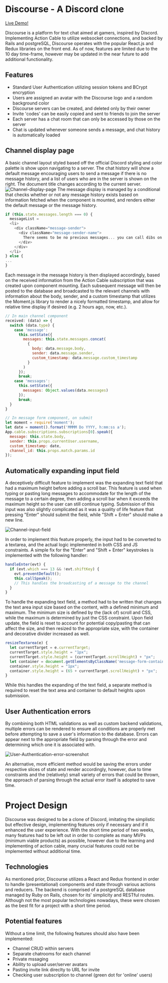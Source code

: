 # Discourse - A Discord clone
[Live Demo!](https://discord-clone.herokuapp.com/#/)

Discourse is a platform for text chat aimed at gamers, inspired by Discord. Implementing Action Cable to utilize websocket connections, and backed by Rails and postgreSQL, Discourse operates with the popular React.js and Redux libraries on the front end. As of now, features are limited due to the 10 day time-frame, however may be updated in the near future to add additional functionality.

## Features
* Standard User Authentication utilizing session tokens and BCrypt encryption
* Users are assigned an avatar with the Discourse logo and a random background color
* Discourse servers can be created, and deleted only by their owner
* Invite 'codes' can be easily copied and sent to friends to join the server
* Each server has a chat room that can only be accessed by those on the server
* Chat is updated whenever someone sends a message, and chat history is automatically loaded

## Channel display page
A basic channel layout styled based off the official Discord styling and color palette is show upon navigating to a server. The chat history will show a default message encouraging users to send a message if there is no message history, and a list of users who are in the server is shown on the right. The document title changes according to the current server.
![Channel-display-page](https://github.com/dowinterfor6/discourse/blob/master/docs/gifs/landing.gif)
The message display is managed by a conditional that checks whether or not any message history exists based on information fetched when the component is mounted, and renders either the default message or the message history.
```javascript
if (this.state.messages.length === 0) {
  messageList =
  <li>
    <div className="message-sender">
      <div className="message-sender-name">
        There seems to be no previous messages... you can call dibs on 'first'!
      </div>
    </div>
  </li>
} else {
...
}
```
Each message in the message history is then displayed accordingly, based on the received information from the Action Cable subscription that was created upon component mounting. Each subsequent message will then be posted to the database and broadcasted to the relevant channels with information about the body, sender, and a custom timestamp that utilizes the Moment.js library to render a nicely formatted timestamp, and allow for relative time display if desired (e.g. 2 hours ago, now, etc.).
```javascript
// In main channel component
received: (data) => {
  switch (data.type) {
    case 'message':
      this.setState({
        messages: this.state.messages.concat(
          {
            body: data.message.body,
            sender: data.message.sender,
            custom_timestamp: data.message.custom_timestamp
          }
        )
      });
      break;
    case 'messages':
      this.setState({
        messages: Object.values(data.messages)
      });
      break;
  }
}

// In message form component, on submit
let moment = require('moment');
let date = moment().format('MMMM Do YYYY, h:mm:ss a');
App.cable.subscriptions.subscriptions[0].speak({
  message: this.state.body,
  sender: this.props.currentUser.username,
  custom_timestamp: date,
  channel_id: this.props.match.params.id
});
```

## Automatically expanding input field
A deceptively difficult feature to implement was the expanding text field that had a maximum height before adding a scroll bar. This feature is used when typing or pasting long messages to accommodate for the length of the message to a certain degree, then adding a scroll bar when it exceeds the maximum height so the user can still continue typing. Submission of this input was also slightly complicated as it was a quality of life feature that pressing "Enter" should submit the field, while "Shift + Enter" should make a new line. 

![Channel-input-field](https://github.com/dowinterfor6/discourse/blob/master/docs/images/expanding-text-field-screenshot.png)

In order to implement this feature properly, the input had to be converted to a textarea, and the actual logic implemented in both CSS and JS constraints. A simple fix for the "Enter" and "Shift + Enter" keystrokes is implemented with the following handler: 

```javascript
handleEnter(evt) {
  if (evt.which === 13 && !evt.shiftKey) {
    evt.preventDefault();
    this.callSpeak();
    // This handles the broadcasting of a message to the channel
  }
}
```

To handle the expanding text field, a method had to be written that changes the text area input size based on the content, with a defined minimum and maximum. The minimum size is defined by the (lack of) scroll and CSS, while the maximum is determined by just the CSS constraint. Upon field update, the field is reset to account for potential copy/pasting that can affect the size, and then resized to the appropriate size, with the container and decorative divider increased as well.

```javascript
resizeTextarea(e) {
  let currentTarget = e.currentTarget;
  currentTarget.style.height = "1px";
  currentTarget.style.height = (currentTarget.scrollHeight) + "px";
  let container = document.getElementsByClassName('message-form-container')[0];
  container.style.height = "1px";
  container.style.height = (65 + currentTarget.scrollHeight) + "px";
}
```

While this handles the expanding of the text field, a separate method is required to reset the text area and container to default heights upon submission.

## User Authentication errors
By combining both HTML validations as well as custom backend validations, multiple errors can be rendered to ensure all conditions are properly met before attempting to save a user's information to the database. Errors can appear next to the appropriate field by parsing through the error and determining which one it is associated with.

![User-Authentication-error-screenshot](https://github.com/dowinterfor6/discourse/blob/master/docs/gifs/reguster_errors.gif)

An alternative, more efficient method would be saving the errors under respective slices of state and render accordingly, however, due to time constraints and the (relatively) small variety of errors that could be thrown, the approach of parsing through the actual error itself is adopted to save time.

# Project Design

Discourse was designed to be a clone of Discord, imitating the simplistic but effective design, implementing features only if necessary and if it enhanced the user experience. With the short time period of two weeks, many features had to be left out in order to complete as many MVPs (minimum viable products) as possible, however due to the learning and implementing of action cable, many crucial features could not be implemented without additional time. 

## Technologies

As mentioned prior, Discourse utilizes a React and Redux frontend in order to handle (presentational) components and state through various actions and reducers. The backend is comprised of a postgreSQL database managed by Ruby on Rails, chosen for its' simplicity and RESTful routes. Although not the most popular technologies nowadays, these were chosen as the best fit for a project with a short time period. 

## Potential features

Without a time limit, the following features should also have been implemented:
* Channel CRUD within servers
* Separate chatrooms for each channel
* Private mssaging
* Ability to upload user/server avatars
* Pasting invite link direclty to URL for invite
* Checking user subscription to channel (green dot for 'online' users)
